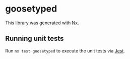 # goosetyped

This library was generated with [Nx](https://nx.dev).

## Running unit tests

Run `nx test goosetyped` to execute the unit tests via [Jest](https://jestjs.io).
